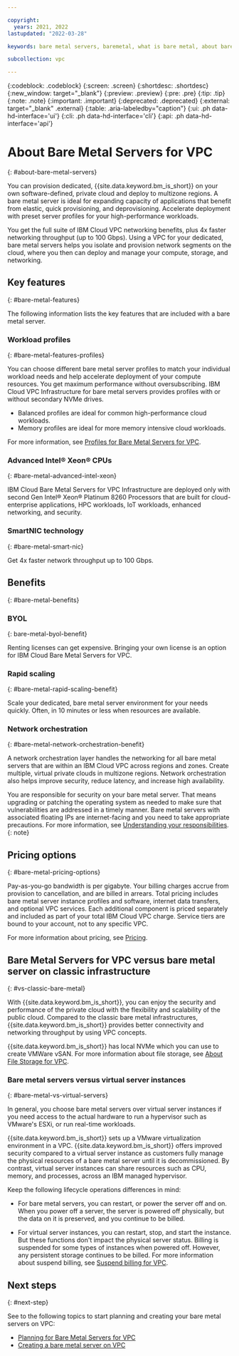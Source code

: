 ```yaml
---

copyright:
  years: 2021, 2022
lastupdated: "2022-03-28"

keywords: bare metal servers, baremetal, what is bare metal, about bare metal, bare metal features, bare metal benefits

subcollection: vpc

---
```


{:codeblock: .codeblock}
{:screen: .screen}
{:shortdesc: .shortdesc}
{:new_window: target="_blank"}
{:preview: .preview}
{:pre: .pre}
{:tip: .tip}
{:note: .note}
{:important: .important}
{:deprecated: .deprecated}
{:external: target="_blank" .external}
{:table: .aria-labeledby="caption"}
{:ui: .ph data-hd-interface='ui'}
{:cli: .ph data-hd-interface='cli'}
{:api: .ph data-hd-interface='api'}

# About Bare Metal Servers for VPC
{: #about-bare-metal-servers}

You can provision dedicated, {{site.data.keyword.bm_is_short}} on your own software-defined, private cloud and deploy to multizone regions. A bare metal server is ideal for expanding capacity of applications that benefit from elastic, quick provisioning, and deprovisioning. Accelerate deployment with preset server profiles for your high-performance workloads.  

You get the full suite of IBM Cloud VPC networking benefits, plus 4x faster networking throughput (up to 100 Gbps). Using a VPC for your dedicated, bare metal servers helps you isolate and provision network segments on the cloud, where you then can deploy and manage your compute, storage, and networking.  

## Key features
{: #bare-metal-features}

The following information lists the key features that are included with a bare metal server.

### Workload profiles
{: #bare-metal-features-profiles}

You can choose different bare metal server profiles to match your individual workload needs and help accelerate deployment of your compute resources. You get maximum performance without oversubscribing. IBM Cloud VPC Infrastructure for bare metal servers provides profiles with or without secondary NVMe drives. 

* Balanced profiles are ideal for common high-performance cloud workloads. 
* Memory profiles are ideal for more memory intensive cloud workloads. 

For more information, see [Profiles for Bare Metal Servers for VPC](/docs/vpc?topic=vpc-bare-metal-servers-profile).

### Advanced Intel® Xeon® CPUs 
{: #bare-metal-advanced-intel-xeon}

IBM Cloud Bare Metal Servers for VPC Infrastructure are deployed only with second Gen Intel® Xeon® Platinum 8260 Processors that are built for cloud-enterprise applications, HPC workloads, IoT workloads, enhanced networking, and security. 

### SmartNIC technology
{: #bare-metal-smart-nic}  

Get 4x faster network throughput up to 100 Gbps. 

## Benefits
{: #bare-metal-benefits}

### BYOL
{: bare-metal-byol-benefit}

Renting licenses can get expensive. Bringing your own license is an option for IBM Cloud Bare Metal Servers for VPC.  

### Rapid scaling
{: #bare-metal-rapid-scaling-benefit}

Scale your dedicated, bare metal server environment for your needs quickly. Often, in 10 minutes or less when resources are available.

### Network orchestration 
{: #bare-metal-network-orchestration-benefit}

A network orchestration layer handles the networking for all bare metal servers that are within an IBM Cloud VPC across regions and zones. Create multiple, virtual private clouds in multizone regions. Network orchestration also helps improve security, reduce latency, and increase high availability. 

You are responsible for security on your bare metal server. That means upgrading or patching the operating system as needed to make sure that vulnerabilities are addressed in a timely manner. Bare metal servers with associated floating IPs are internet-facing and you need to take appropriate precautions. For more information, see [Understanding your responsibilities](/docs/vpc?topic=vpc-responsibilities-vpc#security-compliance).
{: note}

## Pricing options
{: #bare-metal-pricing-options}

Pay-as-you-go bandwidth is per gigabyte. Your billing charges accrue from provision to cancellation, and are billed in arrears. Total pricing includes bare metal server instance profiles and software, internet data transfers, and optional VPC services. Each additional component is priced separately and included as part of your total IBM Cloud VPC charge. Service tiers are bound to your account, not to any specific VPC.

For more information about pricing, see [Pricing](https://www.ibm.com/cloud/vpc/pricing#tab_2651670).

## Bare Metal Servers for VPC versus bare metal server on classic infrastructure
{: #vs-classic-bare-metal}

With {{site.data.keyword.bm_is_short}}, you can enjoy the security and performance of the private cloud with the flexibility and scalability of the public cloud. Compared to the classic bare metal infrastructures, {{site.data.keyword.bm_is_short}} provides better connectivity and networking throughput by using VPC concepts. 

{{site.data.keyword.bm_is_short}} has local NVMe which you can use to create VMWare vSAN. For more information about file storage, see [About File Storage for VPC](/docs/vpc?topic=vpc-file-storage-vpc-about). 

### Bare metal servers versus virtual server instances
{: #bare-metal-vs-virtual-servers}

In general, you choose bare metal servers over virtual server instances if you need access to the actual hardware to run a hypervisor such as VMware's ESXi, or run real-time workloads. 

{{site.data.keyword.bm_is_short}} sets up a VMware virtualization environment in a VPC. {{site.data.keyword.bm_is_short}} offers improved security compared to a virtual server instance as customers fully manage the physical resources of a bare metal server until it is decommissioned. By contrast, virtual server instances can share resources such as CPU, memory, and processes, across an IBM managed hypervisor.

Keep the following lifecycle operations differences in mind: 

* For bare metal servers, you can restart, or power the server off and on. When you power off a server, the server is powered off physically, but the data on it is preserved, and you continue to be billed.

* For virtual server instances, you can restart, stop, and start the instance. But these functions don't impact the physical server status. Billing is suspended for some types of instances when powered off. However, any persistent storage continues to be billed. For more information about suspend billing, see [Suspend billing for VPC](/docs/vpc?topic=vpc-suspend-billing).

<!--## High-level architecture of Bare Metal Servers for VPC
{: #architecture-diagram}-->

<!--Figure 1 shows an example of how bare metal servers can use the VPC networking functionality. For more information about VPC networking, see [About networking](/docs/vpc?topic=vpc-about-networking-for-vpc).-->

<!--![Figure showing connectivity and security of Bare Metal Servers for VPC](images/bare_metal_server_network_diagram.png "Figure showing connectivity and security of Bare Metal Servers for VPC"){: caption="Figure 1. Bare Metal Servers for VPC connectivity and security" caption-side="bottom"}-->

<!--See Figure 2 for the isolation architecture of Bare Metal Servers for VPC. For more information about VPC workload isolation architecture, see [VPC workload isolation architecture](/docs/vpc?topic=vpc-vpc-isolation#vpc_architecture).-->

<!--![Figure showing isolation architecture of Bare Metal Servers for VPC](images/bare_metal_server_archi_diagram.png "Figure showing isolation architecture of Bare Metal Servers for VPC"){: caption="Figure 2. Isolation architecture of Bare Metal Servers for VPC" caption-side="bottom"}-->

## Next steps
{: #next-step}

See to the following topics to start planning and creating your bare metal servers on VPC:

* [Planning for Bare Metal Servers for VPC](/docs/vpc?topic=vpc-planning-for-bare-metal-servers)
* [Creating a bare metal server on VPC](/docs/vpc?topic=vpc-creating-bare-metal-servers)
